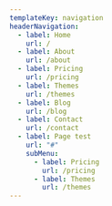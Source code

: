 ```yaml
---
templateKey: navigation
headerNavigation:
  - label: Home
    url: /
  - label: About
    url: /about
  - label: Pricing
    url: /pricing
  - label: Themes
    url: /themes
  - label: Blog
    url: /blog
  - label: Contact
    url: /contact
  - label: Page test
    url: "#"
    subMenu:
      - label: Pricing
        url: /pricing
      - label: Themes
        url: /themes
---
```

